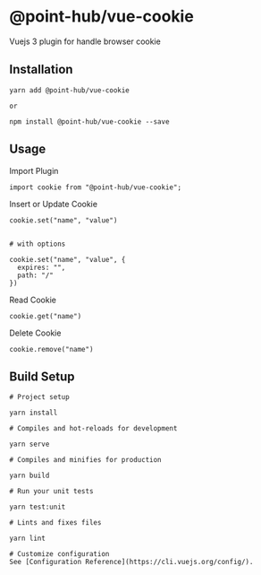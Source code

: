 # @point-hub/vue-cookie

Vuejs 3 plugin for handle browser cookie

## Installation
```
yarn add @point-hub/vue-cookie

or

npm install @point-hub/vue-cookie --save
```

## Usage
Import Plugin
```
import cookie from "@point-hub/vue-cookie";
```

Insert or Update Cookie
```
cookie.set("name", "value")


# with options

cookie.set("name", "value", {
  expires: "",
  path: "/"
})
```

Read Cookie
```
cookie.get("name")
```

Delete Cookie
```
cookie.remove("name")
```

## Build Setup
```
# Project setup

yarn install

# Compiles and hot-reloads for development

yarn serve

# Compiles and minifies for production

yarn build

# Run your unit tests

yarn test:unit

# Lints and fixes files

yarn lint

# Customize configuration
See [Configuration Reference](https://cli.vuejs.org/config/).
```
